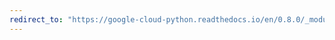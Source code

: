```yaml
---
redirect_to: "https://google-cloud-python.readthedocs.io/en/0.8.0/_modules/gcloud/bigquery/table.html"
---
```

